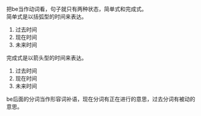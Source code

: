 把be当作动词看，句子就只有两种状态，简单式和完成式。  
简单式是以括弧型的时间来表达。 
1. 过去时间
2. 现在时间
3. 未来时间  

完成式是以箭头型的时间来表达。  
1. 过去时间
2. 现在时间
3. 未来时间  

be后面的分词当作形容词补语，现在分词有正在进行的意思，过去分词有被动的意思。  
